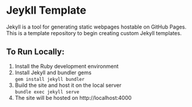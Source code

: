# Jeykll Template
Jekyll is a tool for generating static webpages hostable on GitHub Pages. This is a template repository to begin creating custom Jekyll templates.

## To Run Locally:
1. Install the Ruby development environment
1. Install Jekyll and bundler gems <br>
    `gem install jekyll bundler`
1. Build the site and host it on the local server <br>
    `bundle exec jekyll serve`
1. The site will be hosted on http://localhost:4000
